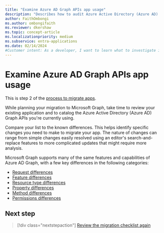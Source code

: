 ```yaml
---
title: "Examine Azure AD Graph APIs app usage"
description: "Describes how to audit Azure Active Directory (Azure AD) Graph APIs to migrate an app to Microsoft Graph API."
author: FaithOmbongi
ms.author: ombongifaith
ms.reviewer: dkershaw
ms.topic: concept-article
ms.localizationpriority: medium
ms.subservice: entra-applications
ms.date: 02/14/2024
#Customer intent: As a developer, I want to learn what to investigate in my app code and logic, so that I can migrate my app from Azure AD Graph to Microsoft Graph.
---
```


# Examine Azure AD Graph APIs app usage

This is step 2 of the [process to migrate apps](migrate-azure-ad-graph-planning-checklist.md).

While planning your migration to Microsoft Graph, take time to review your existing application and to catalog the Azure Active Directory (Azure AD) Graph APIs you're currently using.

Compare your list to the known differences. This helps identify specific changes you need to make to migrate your app. The nature of changes can range from simple changes easily resolved using an editor's search-and-replace features to more complicated updates that might require more analysis.

Microsoft Graph supports many of the same features and capabilities of Azure AD Graph, with a few key differences in the following categories:

- [Request differences](migrate-azure-ad-graph-request-differences.md)
- [Feature differences](migrate-azure-ad-graph-feature-differences.md)
- [Resource type differences](migrate-azure-ad-graph-resource-differences.md)
- [Property differences](migrate-azure-ad-graph-property-differences.md)
- [Method differences](migrate-azure-ad-graph-method-differences.md)
- [Permissions differences](migrate-azure-ad-graph-permissions-differences.md)

## Next step

> [!div class="nextstepaction"]
> [Review the migration checklist again](migrate-azure-ad-graph-planning-checklist.md)
